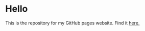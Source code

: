# Hello

This is the repository for my GitHub pages website. Find it [here.](https://ahmadsobohhh.github.io/ahmadsoboh.org/)
